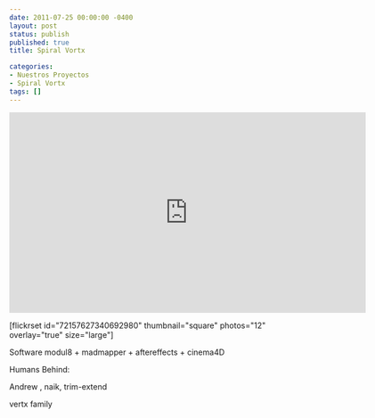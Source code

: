 ```yaml
---
date: 2011-07-25 00:00:00 -0400
layout: post
status: publish
published: true
title: Spiral Vortx

categories:
- Nuestros Proyectos
- Spiral Vortx
tags: []
---
```


<p><iframe src="http://player.vimeo.com/video/24948824?title=0&amp;byline=0&amp;portrait=0&amp;color=c9ff23" frameborder="0" width="640" height="360"></iframe></p>
<p>[flickrset id="72157627340692980" thumbnail="square" photos="12" overlay="true" size="large"]</p>
<p>Software modul8 + madmapper + aftereffects + cinema4D</p>
<p>Humans Behind:</p>
<p>Andrew , naik, trim-extend</p>
<p>vertx family</p>
